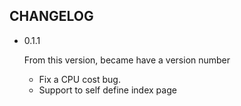 ## CHANGELOG

- 0.1.1

    From this version, became have a version number

    * Fix a CPU cost bug.
    * Support to self define index page

